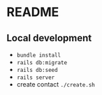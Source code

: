 # README

## Local development
- `bundle install`
- `rails db:migrate`
- `rails db:seed`
- `rails server`
- create contact `./create.sh`
